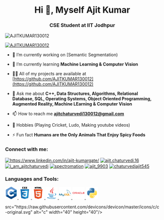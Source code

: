 <h1 align="center">Hi 👋, Myself Ajit Kumar</h1>
<h3 align="center">CSE Student at IIT Jodhpur</h3>

<p align="left"> <img src="https://komarev.com/ghpvc/?username=rajat123456&label=Profile%20views&color=0e75b6&style=flat" alt="AJITKUMAR130012" /> </p>

<p align="left"> <a href="https://github.com/ryo-ma/github-profile-trophy"><img src="https://github-profile-trophy.vercel.app/?username=AJITKUMAR130012" alt="AJITKUMAR130012" /></a> </p>

- 🔭 I’m currently working on [Semantic Segmentation)

- 🌱 I’m currently learning **Machine Learning & Computer Vision**

- 👨‍💻 All of my projects are available at [https://github.com/AJITKUMAR130012](https://github.com/AJITKUMAR130012)

- 💬 Ask me about **C++, Data Structures, Algorithms, Relational Database, SQL, Operating Systems, Object Oriented Programming, Augmented Reality, Machine LEarning & Computer Vision**

- 📫 How to reach me **ajitchaturvedi130012@gmail.com**

- 📄 Hobbies (Playing Cricket, Ludo, Making youtube videos)

- ⚡ Fun fact **Humans are the Only Animals That Enjoy Spicy Foods**

<h3 align="left">Connect with me:</h3>
<p align="left">
<a href="https://www.linkedin.com/in/ajit-kumargate/" target="blank"><img align="center" src="https://raw.githubusercontent.com/rahuldkjain/github-profile-readme-generator/master/src/images/icons/Social/linked-in-alt.svg" alt="https://www.linkedin.com/in/ajit-kumargate/" height="30" width="40" /></a>
<a href="https://fb.com/ajit.chaturvedi.16" target="blank"><img align="center" src="https://raw.githubusercontent.com/rahuldkjain/github-profile-readme-generator/master/src/images/icons/Social/facebook.svg" alt="ajit.chaturvedi.16" height="30" width="40" /></a>
<a href="https://instagram.com/i_am_ajitchaturvedi" target="blank"><img align="center" src="https://raw.githubusercontent.com/rahuldkjain/github-profile-readme-generator/master/src/images/icons/Social/instagram.svg" alt="i_am_ajitchaturvedi" height="30" width="40" /></a>
<a href="https://www.youtube.com/c/spectromation" target="blank"><img align="center" src="https://raw.githubusercontent.com/rahuldkjain/github-profile-readme-generator/master/src/images/icons/Social/youtube.svg" alt="spectromation" height="30" width="40" /></a>
<a href="https://www.codechef.com/users/ajit_9903" target="blank"><img align="center" src="https://cdn.jsdelivr.net/npm/simple-icons@3.1.0/icons/codechef.svg" alt="ajit_9903" height="30" width="40" /></a>
<a href="https://auth.geeksforgeeks.org/user/chaturvediajit545/practice" target="blank"><img align="center" src="https://raw.githubusercontent.com/rahuldkjain/github-profile-readme-generator/master/src/images/icons/Social/geeks-for-geeks.svg" alt="chaturvediajit545" height="30" width="40" /></a>
</p>

<h3 align="left">Languages and Tools:</h3>
<p align="left"> <a href="https://www.w3schools.com/cpp/" target="_blank" rel="noreferrer"> <img src="https://raw.githubusercontent.com/devicons/devicon/master/icons/cplusplus/cplusplus-original.svg" alt="cplusplus" width="40" height="40"/> </a> <a href="https://www.w3schools.com/css/" target="_blank" rel="noreferrer"> <img src="https://raw.githubusercontent.com/devicons/devicon/master/icons/css3/css3-original-wordmark.svg" alt="css3" width="40" height="40"/> </a> <a href="https://www.w3.org/html/" target="_blank" rel="noreferrer"> <img src="https://raw.githubusercontent.com/devicons/devicon/master/icons/html5/html5-original-wordmark.svg" alt="html5" width="40" height="40"/> </a> <a href="https://www.java.com" target="_blank" rel="noreferrer"> <img src="https://raw.githubusercontent.com/devicons/devicon/master/icons/java/java-original.svg" alt="java" width="40" height="40"/> </a> <a href="https://www.mysql.com/" target="_blank" rel="noreferrer"> <img src="https://raw.githubusercontent.com/devicons/devicon/master/icons/mysql/mysql-original-wordmark.svg" alt="mysql" width="40" height="40"/> </a> <a href="https://www.oracle.com/" target="_blank" rel="noreferrer"> <img src="https://raw.githubusercontent.com/devicons/devicon/master/icons/oracle/oracle-original.svg" alt="oracle" width="40" height="40"/> </a> <a href="https://www.python.org" target="_blank" rel="noreferrer"> <img src="https://raw.githubusercontent.com/devicons/devicon/master/icons/python/python-original.svg" alt="python" width="40" height="40"/> </a> </p>
src="https://raw.githubusercontent.com/devicons/devicon/master/icons/c/c-original.svg" alt="c" width="40" height="40"/> </a> <a href="https://www.w3schools.com/css/" target="_blank" rel="noreferrer"> <img 

